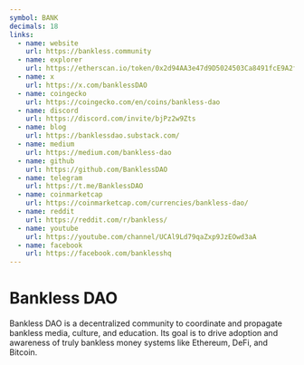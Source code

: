 ```yaml
---
symbol: BANK
decimals: 18
links:
  - name: website
    url: https://bankless.community
  - name: explorer
    url: https://etherscan.io/token/0x2d94AA3e47d9D5024503Ca8491fcE9A2fB4DA198
  - name: x
    url: https://x.com/banklessDAO
  - name: coingecko
    url: https://coingecko.com/en/coins/bankless-dao
  - name: discord
    url: https://discord.com/invite/bjPz2w9Zts
  - name: blog
    url: https://banklessdao.substack.com/
  - name: medium
    url: https://medium.com/bankless-dao
  - name: github
    url: https://github.com/BanklessDAO
  - name: telegram
    url: https://t.me/BanklessDAO
  - name: coinmarketcap
    url: https://coinmarketcap.com/currencies/bankless-dao/
  - name: reddit
    url: https://reddit.com/r/bankless/
  - name: youtube
    url: https://youtube.com/channel/UCAl9Ld79qaZxp9JzEOwd3aA
  - name: facebook
    url: https://facebook.com/banklesshq
---
```


# Bankless DAO

Bankless DAO is a decentralized community to coordinate and propagate bankless media, culture, and education. Its goal is to drive adoption and awareness of truly bankless money systems like Ethereum, DeFi, and Bitcoin.
